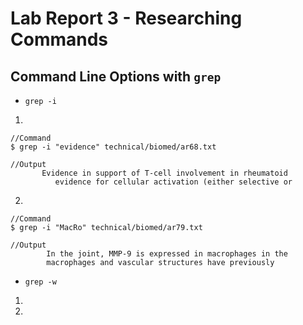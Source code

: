 # Lab Report 3 - Researching Commands

## Command Line Options with `grep`

* `grep -i`
1.
```
//Command
$ grep -i "evidence" technical/biomed/ar68.txt
```
```
//Output
       Evidence in support of T-cell involvement in rheumatoid
          evidence for cellular activation (either selective or
```
2.
```
//Command
$ grep -i "MacRo" technical/biomed/ar79.txt
```
```
//Output
        In the joint, MMP-9 is expressed in macrophages in the
        macrophages and vascular structures have previously
```

* `grep -w`
1.
2.
